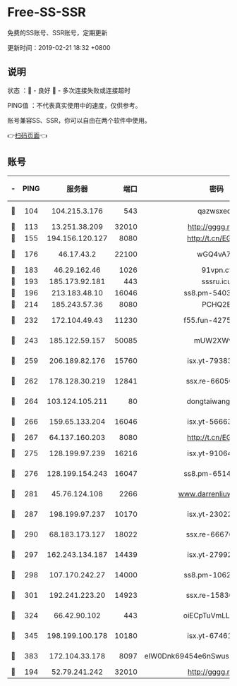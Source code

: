 # Free-SS-SSR

免费的SS账号、SSR账号，定期更新

更新时间：2019-02-21 18:32 +0800

## 说明

状态     ：🙂 - 良好 🙁 - 多次连接失败或连接超时

PING值   ：不代表真实使用中的速度，仅供参考。

账号兼容SS、SSR，你可以自由在两个软件中使用。

👉[扫码页面](https://liesauer.github.io/free-ss-ssr.github.io/)👈

## 账号

|-|PING|服务器|端口|密码|加密方式|区域|
|:----:|:----:|:-----:|-----:|:----:|:----:|:----:|
|🙂|104|104.215.3.176|543|qazwsxedc|aes-256-gcm|JP|
|🙂|113|13.251.38.209|32010|http://gggg.rocks|chacha20|SG|
|🙂|155|194.156.120.127|8080|http://t.cn/EGJIyrl|rc4-md5|RU|
|🙂|176|46.17.43.2|22100|wGQ4vA7D|aes-256-gcm|RU|
|🙂|183|46.29.162.46|1026|91vpn.cf|rc4-md5|RU|
|🙂|193|185.173.92.181|443|sssru.icu|rc4-md5|RU|
|🙂|196|213.183.48.10|16046|ss8.pm-54030489|rc4-md5|RU|
|🙂|214|185.243.57.36|8080|PCHQ2E|rc4-md5|US|
|🙂|232|172.104.49.43|11230|f55.fun-42754708|aes-256-cfb|SG|
|🙂|243|185.122.59.157|50085|mUW2XWw8|aes-256-cfb|GB|
|🙂|259|206.189.82.176|15760|isx.yt-79383778|aes-256-cfb|SG|
|🙂|262|178.128.30.219|12841|ssx.re-66050306|aes-256-cfb|SG|
|🙂|264|103.124.105.211|80|dongtaiwang.com|aes-256-cfb|US|
|🙂|266|159.65.133.204|16046|isx.yt-56663689|aes-256-cfb|SG|
|🙂|267|64.137.160.203|8080|http://t.cn/EGJIyrl|rc4-md5|CA|
|🙂|275|128.199.97.239|16216|isx.yt-91064891|aes-256-cfb|SG|
|🙂|276|128.199.154.243|16047|ss8.pm-65144282|aes-256-cfb|SG|
|🙂|281|45.76.124.108|2266|www.darrenliuwei.com|aes-256-cfb|AU|
|🙂|287|198.199.97.237|10170|isx.yt-23022296|aes-256-cfb|US|
|🙂|290|68.183.173.127|18022|ssx.re-66670067|aes-256-cfb|US|
|🙂|297|162.243.134.187|14439|isx.yt-27992961|aes-256-cfb|US|
|🙂|298|107.170.242.27|14000|ss8.pm-10628623|aes-256-cfb|US|
|🙂|301|192.241.223.20|14923|ssx.re-15830035|aes-256-cfb|US|
|🙂|324|66.42.90.102|443|oiECpTuVmLLxk4Ts|aes-256-cfb|US|
|🙂|345|198.199.100.178|10180|isx.yt-67461741|aes-256-cfb|US|
|🙂|383|172.104.33.178|8097|eIW0Dnk69454e6nSwuspv9DmS201tQ0D|aes-256-cfb|SG|
|🙂|194|52.79.241.242|32010|http://gggg.rocks|chacha20|KR|
